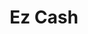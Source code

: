 ---
title: Ez Cash
slug: ez-cash
updated-on: '2024-05-30T13:44:31.749Z'
created-on: '2024-05-30T13:41:46.671Z'
published-on: '2024-05-30T13:54:32.469Z'
f_city-state-2:
- cms/city/fenton-mi.md
- cms/city/vallejo-ca.md
- cms/city/anaheim-ca.md
- cms/city/harrisburg-il.md
- cms/city/flora-il.md
- cms/city/elizabethtown-ky.md
- cms/city/radcliff-ky.md
- cms/city/boutte-la.md
- cms/city/chalmette-la.md
- cms/city/westwego-la.md
- cms/city/gretna-la.md
- cms/city/shreveport-la.md
- cms/city/lennon-mi.md
- cms/city/flint-mi.md
- cms/city/byhalia-ms.md
- cms/city/hernando-ms.md
- cms/city/southaven-ms.md
- cms/city/senatobia-ms.md
- cms/city/oxford-ms.md
- cms/city/natchez-ms.md
- cms/city/jackson-oh.md
- cms/city/muskogee-ok.md
- cms/city/salem-or.md
- cms/city/allentown-pa.md
- cms/city/weslaco-tx.md
- cms/city/gillette-wy.md
- cms/city/sheridan-wy.md
- cms/city/idaho-falls-id.md
- cms/city/new-orleans-la.md
- cms/city/olive-branch-ms.md
- cms/city/holly-springs-ms.md
- cms/city/westerville-oh.md
- cms/city/texarkana-tx.md
- cms/city/riverside-ca.md
- cms/city/grove-ky.md
- cms/city/muldraugh-ky.md
- cms/city/mckeesport-pa.md
- cms/city/fort-knox-ky.md
- cms/city/rock-springs-wy.md
- cms/city/marrero-la.md
- cms/city/smyrna-de.md
- cms/city/delmar-de.md
- cms/city/newark-de.md
- cms/city/vacaville-ca.md
- cms/city/terrytown-la.md
- cms/city/sherwood-ar.md
- cms/city/jacksonville-ar.md
- cms/city/conyers-ga.md
- cms/city/roanoke-va.md
- cms/city/pinellas-park-fl.md
- cms/city/fort-myers-fl.md
- cms/city/belle-glade-fl.md
- cms/city/sarasota-fl.md
- cms/city/gulfport-ms.md
- cms/city/wilmington-de.md
- cms/city/leoma-tn.md
- cms/city/pacoima-ca.md
f_locations:
- cms/payday-loan/ez-cash-17228.md
- cms/payday-loan/ez-cash-17229.md
- cms/payday-loan/ez-cash-17230.md
- cms/payday-loan/ez-cash-17231.md
- cms/payday-loan/ez-cash-17232.md
- cms/payday-loan/ez-cash-17233.md
- cms/payday-loan/ez-cash-17234.md
- cms/payday-loan/ez-cash-17235.md
- cms/payday-loan/ez-cash-17236.md
- cms/payday-loan/ez-cash-17237.md
- cms/payday-loan/ez-cash-17238.md
- cms/payday-loan/ez-cash-17239.md
- cms/payday-loan/ez-cash-17240.md
- cms/payday-loan/ez-cash-17241.md
- cms/payday-loan/ez-cash-17242.md
- cms/payday-loan/ez-cash-17243.md
- cms/payday-loan/ez-cash-17244.md
- cms/payday-loan/ez-cash-17245.md
- cms/payday-loan/ez-cash-17246.md
- cms/payday-loan/ez-cash-17247.md
- cms/payday-loan/ez-cash-17248.md
- cms/payday-loan/ez-cash-17249.md
- cms/payday-loan/ez-cash-17250.md
- cms/payday-loan/ez-cash-17251.md
- cms/payday-loan/ez-cash-17252.md
- cms/payday-loan/ez-cash-17253.md
- cms/payday-loan/ez-cash-17254.md
- cms/payday-loan/ez-cash-17255.md
- cms/payday-loan/ez-cash-17256.md
- cms/payday-loan/ez-cash-17257.md
- cms/payday-loan/ez-cash-17258.md
- cms/payday-loan/ez-cash-17259.md
- cms/payday-loan/ez-cash-17260.md
- cms/payday-loan/ez-cash-17261.md
- cms/payday-loan/ez-cash-17262.md
- cms/payday-loan/ez-cash-17263.md
- cms/payday-loan/ez-cash-17264.md
- cms/payday-loan/ez-cash-17265.md
- cms/payday-loan/ez-cash-17266.md
- cms/payday-loan/ez-cash-17267.md
- cms/payday-loan/ez-cash-17268.md
- cms/payday-loan/ez-cash-17269.md
- cms/payday-loan/ez-cash-17270.md
- cms/payday-loan/ez-cash-17271.md
- cms/payday-loan/ez-cash-17272.md
- cms/payday-loan/ez-cash-17273.md
- cms/payday-loan/ez-cash-17274.md
- cms/payday-loan/ez-cash-17275.md
- cms/payday-loan/ez-cash-17276.md
- cms/payday-loan/ez-cash-17277.md
- cms/payday-loan/ez-cash-17278.md
- cms/payday-loan/ez-cash-17279.md
- cms/payday-loan/ez-cash-17280.md
- cms/payday-loan/ez-cash-17281.md
- cms/payday-loan/ez-cash-17282.md
- cms/payday-loan/ez-cash-17283.md
- cms/payday-loan/ez-cash-17284.md
- cms/payday-loan/ez-cash-17285.md
- cms/payday-loan/ez-cash-17286.md
- cms/payday-loan/ez-cash-17287.md
- cms/payday-loan/ez-cash-17288.md
- cms/payday-loan/ez-cash-17293.md
- cms/payday-loan/ez-cash-17294.md
- cms/payday-loan/ez-cash-17295.md
- cms/payday-loan/ez-cash-17296.md
- cms/payday-loan/ez-cash-17297.md
- cms/payday-loan/ez-cash-17298.md
- cms/payday-loan/ez-cash-17299.md
- cms/payday-loan/ez-cash-17300.md
- cms/payday-loan/ez-cash-17301.md
- cms/payday-loan/ez-cash-17302.md
- cms/payday-loan/ez-cash-17303.md
- cms/payday-loan/ez-cash-17304.md
- cms/payday-loan/ez-cash-17305.md
- cms/payday-loan/ez-cash-17306.md
- cms/payday-loan/ez-cash-17307.md
f_states:
- cms/state/michigan.md
- cms/state/california.md
- cms/state/illinois.md
- cms/state/kentucky.md
- cms/state/louisiana.md
- cms/state/mississippi.md
- cms/state/ohio.md
- cms/state/oklahoma.md
- cms/state/oregon.md
- cms/state/pennsylvania.md
- cms/state/texas.md
- cms/state/wyoming.md
- cms/state/idaho.md
- cms/state/delaware.md
- cms/state/arkansas.md
- cms/state/georgia.md
- cms/state/virginia.md
- cms/state/florida.md
- cms/state/tennessee.md
layout: '[company].html'
tags: company
---